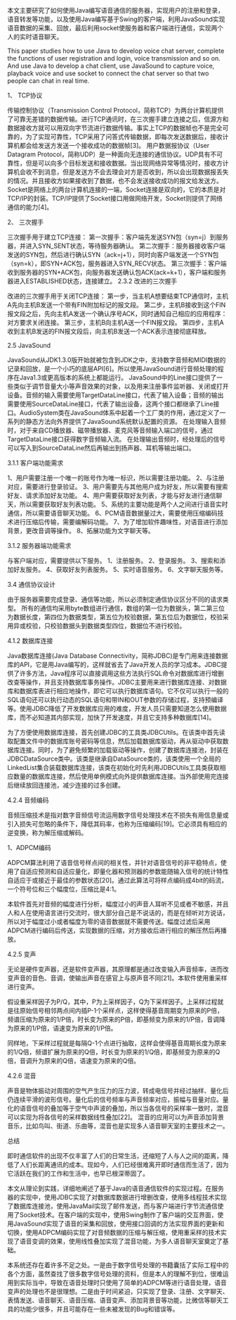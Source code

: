    本文主要研究了如何使用Java编写语音通信的服务器，实现用户的注册和登录，语音转发等功能，以及使用Java编写基于Swing的客户端，利用JavaSound实现语音数据的采集、回放，最后利用socket使服务器和客户端进行通信，实现两个人的实时语音聊天。
   
   This paper studies how to use Java to develop voice chat server, complete the functions of user registration and login, voice transmission and so on. And use Java to develop a chat client, use JavaSound to capture voice, playback voice and use socket to connect the chat server so that two people can chat in real time.
    
1、 TCP协议

   传输控制协议（Transmission Control Protocol，简称TCP）为两台计算机提供了可靠无差错的数据传输。进行TCP通讯时，在三次握手建立连接之后，信源方和数据接收方就可以用双向字节流进行数据传输。事实上TCP的数据帧也不是完全可靠的，为了实现可靠性，TCP采用了问答式传输数据，即每次发送数据后，接收计算机都会给发送方发送一个接收成功的数据帧[3]。
   用户数据报协议（User Datagram Protocol，简称UDP）是一种面向无连接的通信协议。UDP具有不可靠性，但是可以向多个目标发送和接收数据。当出现网络异常等情况时，接收方计算机会收不到消息，但是发送方不会去理会对方是否收到，所以会出现数据报丢失的情况。并且接收方如果接收到了数据，也不会发送接收成功的报文给发送方。
   Socket是网络上的两台计算机连接的一端，Socket连接是双向的，它的本质是对TCP/IP的封装。TCP/IP提供了Socket接口用做网络开发，Socket则提供了网络通信的能力[4]。
    
2、 三次握手

三次握手用于建立TCP连接：
第一次握手：客户端先发送SYN包（syn=j）到服务器，并进入SYN_SENT状态，等待服务器确认。
第二次握手：服务器接收客户端发送的SYN包，然后进行确认SYN（ack=j+1），同时向客户端发送一个SYN包（syn=k），即SYN+ACK包，服务器进入SYN_RECV状态。
第三次握手：客户端收到服务器的SYN+ACK包，向服务器发送确认包ACK(ack=k+1），客户端和服务器进入ESTABLISHED状态，连接建立。
2.3.2 改进的三次握手

改进的三次握手用于关闭TCP连接：
第一步，当主机A想要结束TCP通信时，主机A先向主机B发送一个带有FIN附加标记的报文段。
第二步，主机B接收到这个FIN报文段之后，先向主机A发送一个确认序号ACK，同时通知自己相应的应用程序：对方要求关闭连接。
第三步，主机B向主机A送一个FIN报文段。
第四步，主机A收到主机B发送的FIN报文段后，向主机B发送一个ACK表示连接彻底释放。

2.5 JavaSound

   JavaSound从JDK1.3.0版开始就被包含到JDK之中，支持数字音频和MIDI数据的记录和回放，是一个小巧的底层API[6]。所以使用JavaSound进行音频处理的程序在Java1.3或更高版本的系统上都能运行。
    JavaSound中的Line接口提供了一些类似于调节音量大小等声音效果的对象，以及用来注册事件监听器、关闭或打开设备。音频的输入需要使用TargetDataLine接口，代表了输入设备；音频的输出需要使用SourceDataLine接口，代表了输出设备，这两个接口都继承了Line接口。AudioSystem类在JavaSound体系中起着一个工厂类的作用，通过定义了一系列的静态方法向外界提供了JavaSound系统默认配置的资源。
    在处理输入音频时，对于来自CD播放器、磁带播放器、麦克风等音频输入端口的信号，通过TargetDataLine接口获得数字音频输入流。
    在处理输出音频时，经处理后的信号可以写入到SourceDataLine然后再输出到扬声器、耳机等输出端口。

3.1.1 客户端功能需求

   1、用户需要注册一个唯一的账号作为唯一标识，所以需要注册功能。
   2、与注册对应，需要进行登录验证。
   3、用户需要先与其他用户成为好友，所以需要有搜索好友、请求添加好友功能。
    4、用户需要获取好友列表，才能与好友进行通信聊天，所以需要获取好友列表功能。
    5、系统的主要功能是两个人之间进行语音实时通信，所以需要语音聊天功能。
    6、PCM语音数据量过大，需要使用压缩编码技术进行压缩后传输，需要编解码功能。
    7、为了增加软件趣味性，对语音进行添加背景，更改音调等操作。
    8、拓展功能为文字聊天等。
    
3.1.2 服务器端功能需求

   与客户端对应，需要提供以下服务。
    1、注册服务。
    2、登录服务。
    3、搜索和添加好友服务。
    4、获取好友列表服务。
    5、实时语音服务。
    6、文字聊天服务等。
    
3.4 通信协议设计

   由于服务器需要完成登录、通信等功能，所以必须制定通信协议区分不同的请求类型。
    所有的通信均采用byte数组进行通信，数组的第一位为数据头，第二第三位为数据长度，第四位为数据类型，第五位为校验数据，第五位后为数据位，校验采用异或校验，只校验数据头到数据类型四位，数据位不进行校验。

4.1.2 数据库连接

   Java数据库连接(Java Database Connectivity，简称JDBC)是专门用来连接数据库的API，它是用Java编写的，这样就省去了Java开发人员的学习成本。JDBC提供了许多方法，Java程序可以直接调用这些方法执行SQL命令对数据库进行增删改查等操作，并且支持数据库事务操作。JDBC主要用来进行数据库连接、对数据库和数据库表进行相应地操作，即它可以执行数据库语句。它不仅可以执行一般的SQL语句还可以执行动态的SQL语句和带IN和OUT参数的存储过程，支持预编译等。使用JDBC降低了开发数据库应用的难度，开发人员只需要知道怎么使用数据库，而不必知道其内部实现，加快了开发速度，并且它支持多种数据库[14]。
    
   为了方便使用数据库连接，首先创建JDBC的工具类JDBCUtils。在该类中首先读取配置文件中的数据库账号密码等信息，然后加载数据库驱动，再从驱动中获取数据库连接。同时，为了避免频繁的加载驱动等操作，创建了数据库连接池，封装在JDBCDataSource类中。该类是继承自DataSource类的，该类使用一个全局的LinkedList集合装载数据库连接，该类在初始化时先利用JDBCUtils工具类获取相应数量的数据库连接，然后使用单例模式向外提供数据库连接。当外部使用完连接后继续放回连接池，减少连接的过多创建。

4.2.4 音频编码

   音频压缩技术是指对数字音频信号流运用数字信号处理技术在不损失有用信息量或引入损失可忽略的条件下，降低其码率，也称为压缩编码[19]。它必须具有相应的逆变换，称为解压缩或解码。
   
1、ADPCM编码

   ADPCM算法利用了语音信号样点间的相关性，并针对语音信号的非平稳特点，使用了自适应预测和自适应量化，即量化器和预测器的参数能随输入信号的统计特性自适应于或接近于最佳的参数状态[20]。通过此算法可将样点编码成4bit的码流，一个符号位和三个幅度位，压缩比是4:1。
    
   本软件首先对音频的幅度进行分析，幅度过小的声音人耳听不见或者不敏感，并且人和人在使用语言进行交流时，很大部分自己是不说话的，而是在倾听对方说话，所以对于幅度过小或者幅度为零的语音数据就不需要传送。幅度过滤后采用ADPCM进行编码后传送，实现数据的压缩，对方接收后进行相应的解压然后再播放。

4.2.5 变声

   无论是硬件变声器，还是软件变声器，其原理都是通过改变输入声音频率，进而改变声音的音色、音调，使输出声音在感官上与原声音不同[21]。本软件使用重采样进行变声。
    
   假设重采样因子为P/Q，其中，P为上采样因子，Q为下采样因子。上采样过程就是往原始信号相邻两点间内插P-1个采样点，这样使得基音周期变为原来的P倍，频谱压缩为原来的1/P倍，时长变为原来的P倍，即基频变为原来的1/P倍，音调降为原来的1/P倍，语速变为原来的1/P倍。
    
   同样地，下采样过程就是每隔Q-1个点进行抽取，这样会使得基音周期长度为原来的1/Q倍，频谱扩展为原来的Q倍，时长变为原来的1/Q倍，即基频变为原来的Q倍，音调升为原来的Q倍，语速变为原来的Q倍。

4.2.6 混音

   声音是物体振动对周围的空气产生压力的压力波，转成电信号并经过抽样、量化后仍连续平滑的波形信号。量化后的信号频率与声音频率对应，振幅与音量对应。量化的语音信号的叠加等于空气中声波的叠加，所以当各信号的采样率一致时，混音可以实现为将各信号的采样数据线性叠加[22]。
混音的应用可以为声音添加背景音乐，比如鸟叫、街道、乐曲等，混音也是实现多人语音聊天室的主要技术之一。

总结

   即时通信软件的出现不仅丰富了人们的日常生活，还缩短了人与人之间的距离，降低了人们长距离通讯的成本。现如今，人们已经很难离开即时通信而生活了，因为它活跃在我们的工作和生活中，也早已根深蒂固了。
    
   本文从理论到实践，详细地阐述了基于Java的语音通信软件的实现过程。在服务器的实现中，使用JDBC实现了对数据库数据进行增删改查，使用多线程技术实现了数据库连接池，使用JavaMail实现了邮件发送，而与客户端进行字节流通信使用了Socket技术。在客户端的实现中，使用Swing制作了客户端的交互界面，使用JavaSound实现了语音的采集和回放，使用接口回调的方法实现界面的更新和切换，使用ADPCM编码实现了对音频数据的压缩与解压缩，使用重采样的技术实现了语音变调的效果，使用线性叠加实现了混音功能，为多人语音聊天室奠定了基础。
    
   本系统还存在着许多不足之处。一是由于数字信号处理的书籍囊括了实际工程中的各个方面，虽然查找了很多数字信号处理的资料，但是本人的理解不到位，很难运用到实际当中，导致在语音处理时只使用了简单的ADPCM等进行语音处理，语音变声的处理也不是很理想。二是由于时间紧迫，只实现了登录、注册、文字聊天、表情发送、语音聊天、语音压缩、语音变声、添加背景音等功能，比微信等聊天工具的功能少很多，并且可能存在一些未被发现的Bug和错误等。
    
